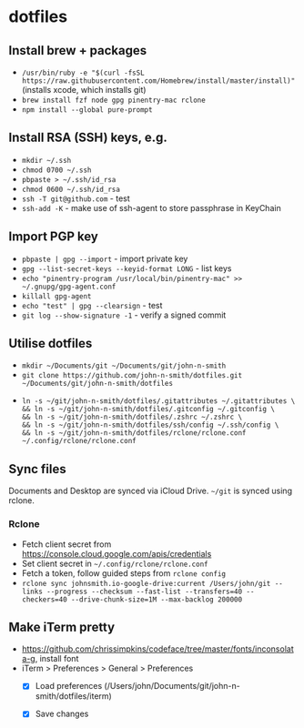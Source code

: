 # dotfiles

## Install brew + packages
- `/usr/bin/ruby -e "$(curl -fsSL https://raw.githubusercontent.com/Homebrew/install/master/install)"` (installs xcode, which installs git)
- `brew install fzf node gpg pinentry-mac rclone`
- `npm install --global pure-prompt`

## Install RSA (SSH) keys, e.g.
- `mkdir ~/.ssh`
- `chmod 0700 ~/.ssh`
- `pbpaste > ~/.ssh/id_rsa`
- `chmod 0600 ~/.ssh/id_rsa`
- `ssh -T git@github.com` - test
- `ssh-add -K` - make use of ssh-agent to store passphrase in KeyChain

## Import PGP key
- `pbpaste | gpg --import` - import private key
- `gpg --list-secret-keys --keyid-format LONG` - list keys
- `echo "pinentry-program /usr/local/bin/pinentry-mac" >> ~/.gnupg/gpg-agent.conf`
- `killall gpg-agent`
- `echo "test" | gpg --clearsign` - test
- `git log --show-signature -1` - verify a signed commit

## Utilise dotfiles
- `mkdir ~/Documents/git ~/Documents/git/john-n-smith`
- `git clone https://github.com/john-n-smith/dotfiles.git ~/Documents/git/john-n-smith/dotfiles`
- ```
  ln -s ~/git/john-n-smith/dotfiles/.gitattributes ~/.gitattributes \
  && ln -s ~/git/john-n-smith/dotfiles/.gitconfig ~/.gitconfig \
  && ln -s ~/git/john-n-smith/dotfiles/.zshrc ~/.zshrc \
  && ln -s ~/git/john-n-smith/dotfiles/ssh/config ~/.ssh/config \
  && ln -s ~/git/john-n-smith/dotfiles/rclone/rclone.conf ~/.config/rclone/rclone.conf
  ```

## Sync files
Documents and Desktop are synced via iCloud Drive. `~/git` is synced using rclone.

### Rclone
- Fetch client secret from https://console.cloud.google.com/apis/credentials
- Set client secret in `~/.config/rclone/rclone.conf`
- Fetch a token, follow guided steps from `rclone config`
- `rclone sync johnsmith.io-google-drive:current /Users/john/git --links --progress --checksum --fast-list --transfers=40 --checkers=40 --drive-chunk-size=1M --max-backlog 200000`
 
 ## Make iTerm pretty
 - https://github.com/chrissimpkins/codeface/tree/master/fonts/inconsolata-g, install font
 - iTerm > Preferences > General > Preferences
    - [x] Load preferences (/Users/john/Documents/git/john-n-smith/dotfiles/iterm)
    - [x] Save changes 
  
